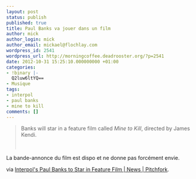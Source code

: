 ```yaml
---
layout: post
status: publish
published: true
title: Paul Banks va jouer dans un film
author: mick
author_login: mick
author_email: mickael@flochlay.com
wordpress_id: 2541
wordpress_url: http://morningcoffee.deadrooster.org/?p=2541
date: 2012-10-31 15:25:10.000000000 +01:00
categories:
- !binary |-
  Q2luw6ltYQ==
- Musique
tags:
- interpol
- paul banks
- mine to kill
comments: []
---
```

<blockquote>Banks will star in a feature film called <em>Mine to Kill</em>, directed by James Kendi.

&nbsp;</blockquote>
La bande-annonce du film est dispo et ne donne pas forcément envie.

via <a href="http://pitchfork.com/news/48411-interpols-paul-banks-to-star-in-feature-film/?utm_source=feedburner&amp;utm_medium=feed&amp;utm_campaign=Feed%3A+PitchforkLatestNews+%28Pitchfork%3A+Latest+News%29">Interpol's Paul Banks to Star in Feature Film | News | Pitchfork</a>.
